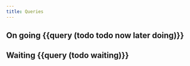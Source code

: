 ```yaml
---
title: Queries
---
```


## On going {{query (todo todo now later doing)}}
## Waiting {{query (todo waiting)}}
